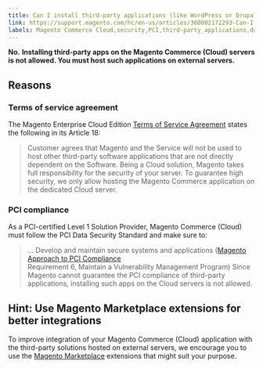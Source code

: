 ```yaml
---
title: Can I install third-party applications (like WordPress or Drupal) on my Cloud instance?
link: https://support.magento.com/hc/en-us/articles/360002172293-Can-I-install-third-party-applications-like-WordPress-or-Drupal-on-my-Cloud-instance-
labels: Magento Commerce Cloud,security,PCI,third-party_applications,data,FAQ
---
```


**No.** **Installing third-party apps on the Magento Commerce (Cloud) servers is not allowed. You must host such applications on external servers.**

 Reasons
-------

 ### Terms of service agreement

 The Magento Enterprise Cloud Edition [Terms of Service Agreement](https://magento.com/legal/terms/cloud-terms) states the following in its Article 18:

 
> Customer agrees that Magento and the Service will not be used to host other third-party software applications that are not directly dependent on the Software. Being a Cloud solution, Magento takes full responsibility for the security of your server. To guarantee high security, we only allow hosting the Magento Commerce application on the dedicated Cloud server.

 ### PCI compliance

 As a PCI-certified Level 1 Solution Provider, Magento Commerce (Cloud) must follow the PCI Data Security Standard and make sure to:

 
> ... Develop and maintain secure systems and applications 
> ([Magento Approach to PCI Compliance](https://magento.com/pci-compliance)  
> Requirement 6, Maintain a Vulnerability Management Program) Since Magento cannot guarantee the PCI compliance of third-party applications, installing such apps on the Cloud servers is not allowed.

 Hint: Use Magento Marketplace extensions for better integrations
----------------------------------------------------------------

 To improve integration of your Magento Commerce (Cloud) application with the third-party solutions hosted on external servers, we encourage you to use the [Magento Marketplace](https://marketplace.magento.com) extensions that might suit your purpose.

